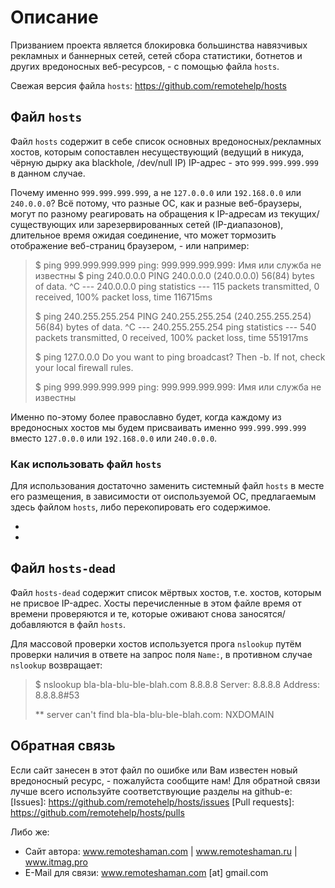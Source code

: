 # Описание

Призванием проекта является блокировка большинства навязчивых рекламных и баннерных сетей, сетей сбора статистики, ботнетов и других вредоносных веб-ресурсов, - с помощью файла `hosts`.

Свежая версия файла `hosts`: https://github.com/remotehelp/hosts


## Файл `hosts`

Файл `hosts` содержит в себе список основных вредоносных/рекламных хостов, которым сопоставлен несуществующий (ведущий в никуда, чёрную дырку ака blackhole, /dev/null IP) IP-адрес - это `999.999.999.999` в данном случае.

Почему именно `999.999.999.999`, а не `127.0.0.0` или `192.168.0.0` или `240.0.0.0`? Всё потому, что разные ОС, как и разные веб-браузеры, могут по разному реагировать на обращения к IP-адресам  из текущих/существующих или зарезервированных сетей (IP-диапазонов), длительное время ожидая соединение, что может тормозить отображение веб-страниц браузером, - или например:

> $ ping 999.999.999.999
> ping: 999.999.999.999: Имя или служба не известны
> $ ping 240.0.0.0
> PING 240.0.0.0 (240.0.0.0) 56(84) bytes of data.
> ^C
> --- 240.0.0.0 ping statistics ---
> 115 packets transmitted, 0 received, 100% packet loss, time 116715ms
>
>
> $ ping 240.255.255.254
> PING 240.255.255.254 (240.255.255.254) 56(84) bytes of data.
> ^C
> --- 240.255.255.254 ping statistics ---
> 540 packets transmitted, 0 received, 100% packet loss, time 551917ms
>
>
> $ ping 127.0.0.0
> Do you want to ping broadcast? Then -b. If not, check your local firewall rules.
>
>
> $ ping 999.999.999.999
> ping: 999.999.999.999: Имя или служба не известны

Именно по-этому более православно будет, когда каждому из вредоносных хостов мы будем присваивать именно `999.999.999.999` вместо `127.0.0.0` или `192.168.0.0` или `240.0.0.0`.

### Как использовать файл `hosts`

Для использования достаточно заменить системный файл `hosts` в месте его размещения, в зависимости от оиспользуемой ОС, предлагаемым здесь файлом `hosts`, либо перекопировать его содержимое.

* [hosts - Википедия]: https://ru.wikipedia.org/wiki/Hosts
* [Reserved IP addresses - Wikipedia]: https://en.wikipedia.org/wiki/Reserved_IP_addresses


## Файл `hosts-dead`

Файл `hosts-dead` содержит список мёртвых хостов, т.е. хостов, которым не присвое IP-адрес. Хосты перечисленные в этом файле время от времени проверяются и те, которые оживают снова заносятся/добавляются в файл `hosts`.

Для массовой проверки хостов используется прога `nslookup` путём проверки наличия в ответе на запрос поля `Name:`, в противном случае `nslookup` возвращает:

> $ nslookup bla-bla-blu-ble-blah.com 8.8.8.8
> Server:		8.8.8.8
> Address:	8.8.8.8#53
>
> ** server can't find bla-bla-blu-ble-blah.com: NXDOMAIN


## Обратная связь

Если сайт занесен в этот файл по ошибке или Вам известен новый вредоносный ресурс, - пожалуйста сообщите нам!  Для обратной связи лучше всего используйте соответствующие разделы на github-e:
[Issues]: https://github.com/remotehelp/hosts/issues
[Pull requests]: https://github.com/remotehelp/hosts/pulls

Либо же:
* Сайт автора: www.remoteshaman.com | www.remoteshaman.ru | www.itmag.pro
* E-Mail для связи: www.remoteshaman.com [at] gmail.com
